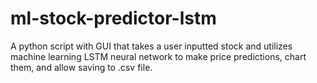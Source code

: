 # ml-stock-predictor-lstm
A python script with GUI that takes a user inputted stock and utilizes machine learning LSTM neural network to make price predictions, chart them, and allow saving to .csv file.
